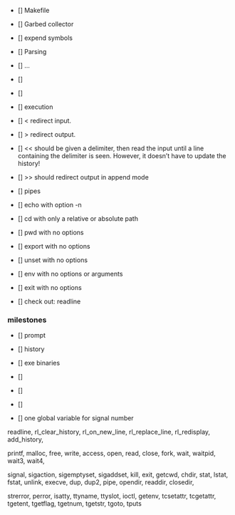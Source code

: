 

- [] Makefile

- [] Garbed collector
- [] expend symbols
- [] Parsing
- [] ...
- [] 
- [] 



- [] execution
- [] < redirect input.
- [] > redirect output.
- [] << should be given a delimiter, then read the input until a line containing the
delimiter is seen. However, it doesn’t have to update the history!
- [] >> should redirect output in append mode
- [] pipes
- [] echo with option -n
- [] cd with only a relative or absolute path
- [] pwd with no options
- [] export with no options
- [] unset with no options
- [] env with no options or arguments
- [] exit with no options











- [] check out: readline


### milestones
- [] prompt
- [] history
- [] exe binaries
- [] 
- [] 
- [] 


- [] one global variable for signal number









readline, rl_clear_history, rl_on_new_line,
rl_replace_line, rl_redisplay, add_history,


printf,
malloc, free, 
write, access, open, read,
close, 
fork, 
wait, waitpid, wait3, wait4,

signal,
sigaction, sigemptyset, sigaddset, 
kill, exit,
getcwd,
chdir, stat, lstat, fstat, unlink,
execve,
dup, dup2, pipe,
opendir, readdir, closedir,

strerror, perror,
isatty, ttyname, ttyslot, ioctl,
getenv, tcsetattr, tcgetattr, tgetent, tgetflag,
tgetnum, tgetstr, tgoto, tputs